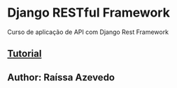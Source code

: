 # Django RESTful Framework
Curso de aplicação de API com Django Rest Framework

## [Tutorial](https://github.com/Raii-Azevedo/DjangoRESTfulFramework-basico/blob/master/API's%20com%20Python%20e%20Django%20REST%20Framework.pdf)



## Author: Raíssa Azevedo



